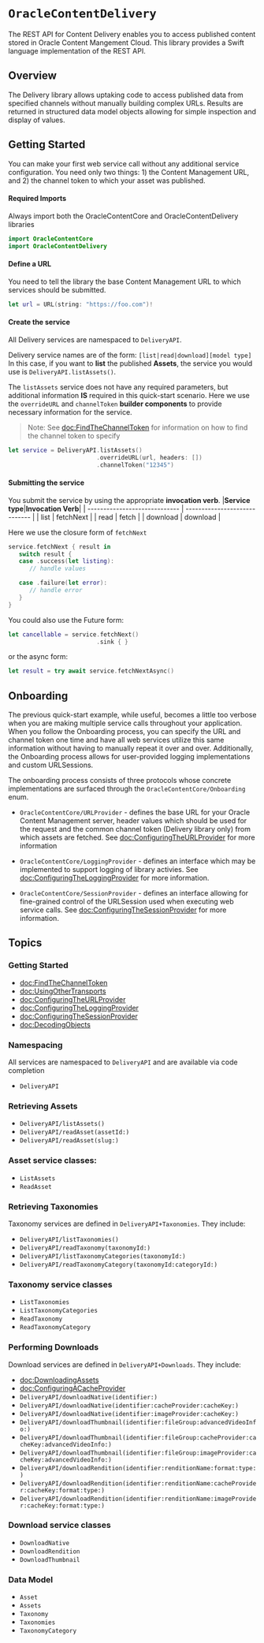 # ``OracleContentDelivery``

The REST API for Content Delivery enables you to access published content stored in Oracle Content Mangement Cloud. This library provides a Swift language implementation of the REST API.

## Overview

The Delivery library allows uptaking code to access published data from specified channels without manually building complex URLs. Results are returned in structured data model objects allowing for simple inspection and display of values.

## Getting Started
You can make your first web service call without any additional service configuration. You need only two things: 1) the Content Management URL, and 2) the channel token to which your asset was published.

#### Required Imports 
Always import both the OracleContentCore and OracleContentDelivery libraries
```swift
import OracleContentCore 
import OracleContentDelivery
```

#### Define a URL 
You need to tell the library the base Content Management URL to which services should be submitted. 

```swift 
let url = URL(string: "https://foo.com")!
```

#### Create the service
All Delivery services are namespaced to ``DeliveryAPI``.  

Delivery service names are of the form:  `[list|read|download][model type]`
In this case, if you want to **list** the published **Assets**, the service you would use is `DeliveryAPI.listAssets()`.

The `listAssets` service does not have any required parameters, but additional information **IS** required in this quick-start scenario. Here we use the `overrideURL` and `channelToken` **builder components** to provide necessary information for the service.

> Note: See <doc:FindTheChannelToken> for information on how to find the channel token to specify

```swift
let service = DeliveryAPI.listAssets()
                         .overrideURL(url, headers: [])  
                         .channelToken("12345") 
```

#### Submitting the service 
You submit the service by using the appropriate **invocation verb**. 
|**Service type**|**Invocation Verb**|
| ----------------------------- | ----------------------------- |
| list | fetchNext |
| read | fetch |
| download | download |

Here we use the closure form of `fetchNext`
```swift
service.fetchNext { result in 
   switch result { 
   case .success(let listing): 
      // handle values 

   case .failure(let error): 
      // handle error 
   }
}
```

You could also use the Future form:
```swift 
let cancellable = service.fetchNext()
                         .sink { }
```

or the async form:
```swift 
let result = try await service.fetchNextAsync()
```

## Onboarding 
The previous quick-start example, while useful, becomes a little too verbose when you are making multiple service calls throughout your application. When you follow the Onboarding process, you can specify the URL and channel token one time and have all web services utilize this same information without having to manually repeat it over and over. Additionally, the Onboarding process allows for user-provided logging implementations and custom URLSessions.

The onboarding process consists of three protocols whose concrete implementations are surfaced through the `OracleContentCore/Onboarding` enum.
* `OracleContentCore/URLProvider` - defines the base URL for your Oracle Content Management server, header values which should be used for the request and the common channel token (Delivery library only) from which assets are fetched. See <doc:ConfiguringTheURLProvider> for more information

* `OracleContentCore/LoggingProvider` - defines an interface which may be implemented to support logging of library activies. See <doc:ConfiguringTheLoggingProvider> for more information.

* `OracleContentCore/SessionProvider` - defines an interface allowing for fine-grained control of the URLSession used when executing web service calls. See <doc:ConfiguringTheSessionProvider> for more information.

## Topics

### Getting Started 
- <doc:FindTheChannelToken>
- <doc:UsingOtherTransports>
- <doc:ConfiguringTheURLProvider>
- <doc:ConfiguringTheLoggingProvider>
- <doc:ConfiguringTheSessionProvider>
- <doc:DecodingObjects>

### Namespacing
All services are namespaced to `DeliveryAPI` and are available via code completion
- ``DeliveryAPI``

### Retrieving Assets
- ``DeliveryAPI/listAssets()``
- ``DeliveryAPI/readAsset(assetId:)``
- ``DeliveryAPI/readAsset(slug:)``

### Asset service classes:
- ``ListAssets``
- ``ReadAsset``

### Retrieving Taxonomies
Taxonomy services are defined in `DeliveryAPI+Taxonomies`. They include:
- ``DeliveryAPI/listTaxonomies()``
- ``DeliveryAPI/readTaxonomy(taxonomyId:)``
- ``DeliveryAPI/listTaxonomyCategories(taxonomyId:)``
- ``DeliveryAPI/readTaxonomyCategory(taxonomyId:categoryId:)``

### Taxonomy service classes
- ``ListTaxonomies``
- ``ListTaxonomyCategories``
- ``ReadTaxonomy``
- ``ReadTaxonomyCategory``

### Performing Downloads
Download services are defined in `DeliveryAPI+Downloads`. They include:
- <doc:DownloadingAssets>
- <doc:ConfiguringACacheProvider>
- ``DeliveryAPI/downloadNative(identifier:)``
- ``DeliveryAPI/downloadNative(identifier:cacheProvider:cacheKey:)``
- ``DeliveryAPI/downloadNative(identifier:imageProvider:cacheKey:)``
- ``DeliveryAPI/downloadThumbnail(identifier:fileGroup:advancedVideoInfo:)``
- ``DeliveryAPI/downloadThumbnail(identifier:fileGroup:cacheProvider:cacheKey:advancedVideoInfo:)``
- ``DeliveryAPI/downloadThumbnail(identifier:fileGroup:imageProvider:cacheKey:advancedVideoInfo:)``
- ``DeliveryAPI/downloadRendition(identifier:renditionName:format:type:)``
- ``DeliveryAPI/downloadRendition(identifier:renditionName:cacheProvider:cacheKey:format:type:)``
- ``DeliveryAPI/downloadRendition(identifier:renditionName:imageProvider:cacheKey:format:type:)``


### Download service classes
- ``DownloadNative``
- ``DownloadRendition``
- ``DownloadThumbnail``

### Data Model 
- ``Asset``
- ``Assets``
- ``Taxonomy``
- ``Taxonomies``
- ``TaxonomyCategory``



